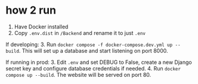 # how 2 run
1. Have Docker installed
2. Copy `.env.dist` in `/Backend` and rename it to just `.env`

If developing:
3. Run `docker compose -f docker-compose.dev.yml up --build`. This will set up a database and start listening on port 8000.

If running in prod:
3. Edit `.env` and set DEBUG to False, create a new Django secret key and configure database credentials if needed.
4. Run `docker compose up --build`. The website will be served on port 80.
